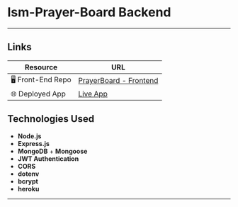 # Ism-Prayer-Board Backend

---

##  Links

| Resource | URL |
|---------|-----|
| 🖥️ Front-End Repo | [PrayerBoard - Frontend](https://github.com/clairecleverlamb/ism-prayer-board-frontend) |
| 🌐 Deployed App | [Live App](https://nom-nom-board-frontend.vercel.app/) |


##  Technologies Used

- **Node.js**
- **Express.js**
- **MongoDB** + **Mongoose**
- **JWT Authentication**
- **CORS**
- **dotenv**
- **bcrypt**
- **heroku** 

---

